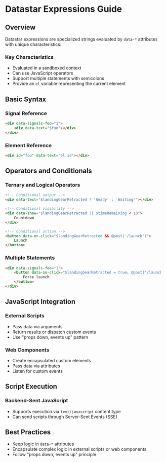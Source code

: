 <!-- Source: https://data-star.dev/guide/datastar_expressions -->

# Datastar Expressions Guide

## Overview
Datastar expressions are specialized strings evaluated by `data-*` attributes with unique characteristics:

### Key Characteristics
- Evaluated in a sandboxed context
- Can use JavaScript operators
- Support multiple statements with semicolons
- Provide an `el` variable representing the current element

## Basic Syntax

### Signal Reference
```html
<div data-signals-foo="1">
    <div data-text="$foo"></div>
</div>
```

### Element Reference
```html
<div id="foo" data-text="el.id"></div>
```

## Operators and Conditionals

### Ternary and Logical Operators
```html
<!-- Conditional output -->
<div data-text="$landingGearRetracted ? 'Ready' : 'Waiting'"></div>

<!-- Conditional visibility -->
<div data-show="$landingGearRetracted || $timeRemaining < 10">
    Countdown
</div>

<!-- Conditional action -->
<button data-on-click="$landingGearRetracted && @post('/launch')">
    Launch
</button>
```

### Multiple Statements
```html
<div data-signals-foo="1">
    <button data-on-click="$landingGearRetracted = true; @post('/launch')">
        Force launch
    </button>
</div>
```

## JavaScript Integration

### External Scripts
- Pass data via arguments
- Return results or dispatch custom events
- Use "props down, events up" pattern

### Web Components
- Create encapsulated custom elements
- Pass data via attributes
- Listen for custom events

## Script Execution

### Backend-Sent JavaScript
- Supports execution via `text/javascript` content type
- Can send scripts through Server-Sent Events (SSE)

## Best Practices
- Keep logic in `data-*` attributes
- Encapsulate complex logic in external scripts or web components
- Follow "props down, events up" principle